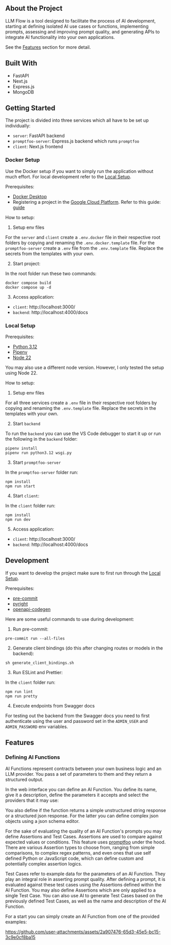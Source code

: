 ## About the Project
LLM Flow is a tool designed to facilitate the process of AI development, starting at defining isolated AI use cases or functions, implementing prompts, assessing and improving prompt quality, and generating APIs to integrate AI functionality into your own applications.

See the [Features](#features) section for more detail.

## Built With
- FastAPI
- Next.js
- Express.js
- MongoDB

## Getting Started
The project is divided into three services which all have to be set up individually:
- `server`: FastAPI backend
- `promptfoo-server`: Express.js backend which runs `promptfoo`
- `client`: Next.js frontend


### Docker Setup

Use the Docker setup if you want to simply run the application without much effort. For local development refer to the [Local Setup](#local-setup).

Prerequisites:
- [Docker Desktop](https://www.docker.com/products/docker-desktop/)
- Registering a project in the [Google Cloud Platform](https://console.cloud.google.com). Refer to this guide: [guide](https://developers.google.com/identity/gsi/web/guides/get-google-api-clientid?hl=en)


How to setup:

1. Setup env files

For the `server` and `client` create a `.env.docker` file in their respective root folders by copying and renaming the `.env.docker.template` file. For the `promptfoo-server` create a `.env` file from the `.env.template` file. Replace the secrets from the templates with your own.

2. Start project:

In the root folder run these two commands:
```
docker compose build
docker compose up -d
```

3. Access application:
- `client`: http://localhost:3000/
- `backend`: http://localhost:4000/docs

### Local Setup
Prerequisites:
- [Python 3.12](https://www.python.org/downloads/release/python-3120/)
- [Pipenv](https://pipenv.pypa.io/en/latest/)
- [Node 22](https://nodejs.org/en/blog/announcements/v22-release-announce)

You may also use a different node version. However, I only tested the setup using Node 22.


How to setup:

1. Setup env files

For all three services create a `.env` file in their respective root folders by copying and renaming the `.env.template` file. Replace the secrets in the templates with your own.

2. Start `backend`

To run the `backend` you can use the VS Code debugger to start it up or run the following in the `backend` folder:
```
pipenv install
pipenv run python3.12 wsgi.py
```

3. Start `promptfoo-server`

In the `promptfoo-server` folder run:
```
npm install
npm run start
```

4. Start `client`:

In the `client` folder run:
```
npm install
npm run dev
```

5. Access application:
- `client`: http://localhost:3000/
- `backend`: http://localhost:4000/docs


## Development
If you want to develop the project make sure to first run through the [Local Setup](#local-setup).

Prerequisites:
- [pre-commit](https://pre-commit.com/)
- [pyright](https://microsoft.github.io/pyright/#/installation)
- [openapi-codegen](https://github.com/fabien0102/openapi-codegen)

Here are some useful commands to use during development:

1. Run pre-commit:

```
pre-commit run --all-files
```

2. Generate client bindings (do this after changing routes or models in the backend):
```
sh generate_client_bindings.sh
```

3. Run ESLint and Prettier:

In the `client` folder run:

```
npm run lint
npm run pretty
```

4. Execute endpoints from Swagger docs

For testing out the backend from the Swagger docs you need to first authenticate using the user and password set in the `ADMIN_USER` and `ADMIN_PASSWORD` env variables. 


## Features

### Defining AI Functions
AI Functions represent contracts between your own business logic and an LLM provider. You pass a set of parameters to them and they return a structured output.

In the web interface you can define an AI Function. You define its name, give it a description, define the parameters it accepts and select the providers that it may use:


You also define if the function returns a simple unstructured string response or a structured json response. For the latter you can define complex json objects using a json schema editor.

For the sake of evaluating the quality of an AI Function's prompts you may define Assertions and Test Cases. Assertions are used to compare against expected values or conditions. This feature uses [promptfoo](https://github.com/promptfoo/promptfoo) under the hood. There are various Assertion types to choose from, ranging from simple comparisons, to complex regex patterns, and even ones that use self defined Python or JavaScript code, which can define custom and potentially complex assertion logics. 

Test Cases refer to example data for the parameters of an AI Function. They play an integral role in asserting prompt quality. After defining a prompt, it is evaluated against these test cases using the Assertions defined within the AI Function. You may also define Assertions which are only applied to a single Test Case. You can also use AI to generate Test Cases based on the previously defined Test Cases, as well as the name and description of the AI Function.

For a start you can simply create an AI Function from one of the provided examples:

https://github.com/user-attachments/assets/2a907476-65d3-45e5-bc15-3c9e0cf8ba15

